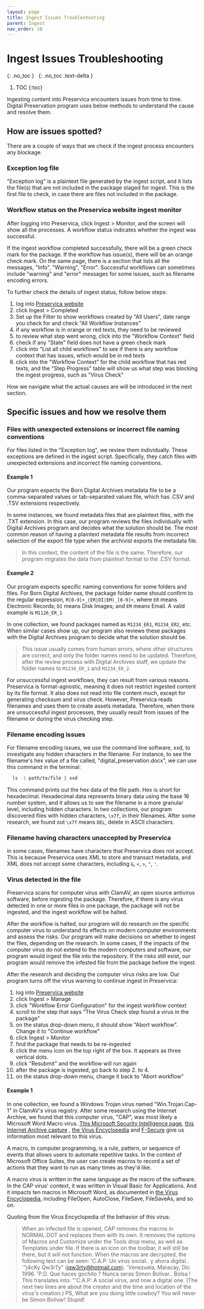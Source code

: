 ```yaml
---
layout: page
title: Ingest Issues Troubleshooting
parent: Ingest
nav_order: 10
---
```


# Ingest Issues Troubleshooting

{: .no_toc }
&nbsp;
{: .no_toc .text-delta }

1. TOC
{:toc}

Ingesting content into Preservica encounters issues from time to time.
Digital Preservation program uses below methods to understand the cause and
resolve them.

## How are issues spotted?

There are a couple of ways that we check if the ingest process encounters any blockage.

### Exception log file

"Exception log" is a plaintext file generated by the ingest script,
and it lists the file(s) that are not included in the package staged for ingest.
This is the first file to check, in case there are files not included in the package.

### Workflow status on the Preservica website ingest monitor

After logging into Preservica, click Ingest > Monitor, and the screen will
show all the processes. A workflow status indicates whether the ingest was successful.

If the ingest workflow completed successfully, there will be a green check mark for the
package. If the workflow has issue(s), there will be an orange check mark.
On the same page, there is a section that lists all the messages, "Info", "Warning",
"Error". Successful workflows can sometimes include "warning" and "error" messages for
some issues, such as filename encoding errors.

To further check the details of ingest status, follow below steps:

1. log into [Preservica website](https://nypl.preservica.com/)
2. click Ingest > Completed
3. Set up the Filter to show workflows created by "All Users",
   date range you check for and check "All Workflow Instances"
4. if any workflow is in orange or red texts, they need to be reviewed
5. to review what step went wrong, click into the "Workflow Context" field
6. check if any "State" field does not have a green check mark
7. click into "List all child workflows" to see if there is any workflow
   context that has issues, which would be in red texts
8. click into the "Workflow Context" for the child workflow that has red texts,
   and the "Step Progress" table will show us what step was blocking the
   ingest progress, such as "Virus Check"

How we navigate what the actual causes are will be introduced in the next section.

## Specific issues and how we resolve them

### Files with unexpected extensions or incorrect file naming conventions

For files listed in the "Exception log", we review them individually. These exceptions
are defined in the ingest script. Specifically, they catch files with unexpected
extensions and incorrect file naming conventions.

#### Example 1

Our program expects the Born Digital Archives metadata file to
be a comma-separated values or tab-separated values file, which has .CSV and .TSV
extensions respectively.

In some instances, we found metadata files that are plaintext files, with the .TXT
extension. In this case, our program reviews the files individually with Digital
Archives program and decides what the solution should be. The most common reason of
having a plaintext metadata file results from incorrect selection of the export file
type when the archivist exports the metadata file.

> In this context, the content of the file is the same. Therefore, our program
> migrates the data from plaintext format to the .CSV format.

#### Example 2

Our program expects specific naming conventions for some folders and files. For Born
Digital Archives, the package folder name should confirm to the regular expression,
`M[0-9]+_(ER|DI|EM)_[0-9]+`, where `ER` means Electronic Records; `DI` means Disk
Images; and `EM` means Email. A valid example is `M1126_ER_1`

In one collection, we found packages named as `M1234_ER1`, `M1234_ER2`, etc. When
similar cases show up, our program also reviews these packages with the Digital
Archives program to decide what the solution should be.

> This issue usually comes from human errors, where other structures are correct,
> and only the folder names need to be updated. Therefore, after the review process
> with Digital Archives staff, we update the folder names to `M1234_ER_1` and
> `M1234_ER_2`.

For unsuccessful ingest workflows, they can result from various reasons. Preservica is
format-agnostic, meaning it does not restrict ingested content by its file format.
It also does not read into file content much, except for generating checksum and
virus check. However, Preservica reads filenames and uses them to create assets metadata.
Therefore, when there are unsuccessful ingest processes, they usually result from issues
of the filename or during the virus checking step.

### Filename encoding issues

For filename encoding issues, we use the command line software,
xxd, to investigate any hidden characters in the filename. For instance, to see the filename's
hex value of a file called, "digital_preservation.docx", we can use this command
in the terminal:

  ```sh
    ls -1 path/to/file | xxd
  ```

This command prints out the hex data of the file path. Hex is short for hexadecimal. Hexadecimal
data represents binary data using the base 16 number system, and it allows us to see the filename
in a more granular level, including hidden characters.
In two collections, our program discovered files with hidden characters, `\x7f`, in their filenames.
After some research, we found out `\x7f` means `DEL`, delete in ASCII characters.

### Filename having characters unaccepted by Preservica

in some cases, filenames have characters that
Preservica does not accept. This is because Preservica uses XML to store and transact metadata, and
XML does not accept some characters, including `&`, `<`, `>`, `"`, `'`.

### Virus detected in the file

Preservica scans for computer virus with ClamAV, an open source antivirus
software, before ingesting the package. Therefore, if there is any virus detected in one or more
files in one package, the package will not be ingested, and the ingest workflow will be halted.

After the workflow is halted, our program will do research on the specific computer
virus to understand its effects on modern computer environments and assess the risks.
Our program will make decisions on whether to ingest the files, depending on the research.
In some cases, if the impacts of the computer virus do not extend to the modern computers
and software, our program would ingest the file into the repository. If the risks still
exist, our program would remove the infested file from the package before the ingest.

After the research and deciding the computer virus risks are low. Our program turns off
the virus warning to continue ingest in Preservica:

1. log into [Preservica website](https://nypl.preservica.com/)
2. click Ingest > Manage
3. click "Workflow Error Configuration" for the ingest workflow context
4. scroll to the step that says "The Virus Check step found a virus in the package"
5. on the status drop-down menu, it should show "Abort workflow". Change it
   to "Continue workflow"
6. click Ingest > Monitor
7. find the package that needs to be re-ingested
8. click the menu icon on the top right of the box. It appears as three vertical dots.
9. click "Resubmit" and the workflow will run again
10. after the package is ingested, go back to step 2. to 4.
11. on the status drop-down menu, change it back to "Abort workflow"

#### Example 1

In one collection, we found a Windows Trojan virus named "Win.Trojan.Cap-1" in
ClamAV's virus registry. After some research using the Internet Archive,
we found that this computer virus, "CAP", was most likely a Microsoft Word Macro virus.
[This Microsoft Security Intelligence page](https://www.microsoft.com/en-us/wdsi/threats/malware-encyclopedia-description?name=Virus%3AWM%2FCap.A),
[this Internet Archive capture](https://web.archive.org/web/20130729073004/http://vxheaven.org/29a/29a-2/29a-2.5_6)
, [the Virus Encyclopedia](http://virus.wikidot.com/cap) and [F-Secure](https://www.f-secure.com/v-descs/cap.shtml)
give us information most relevant to this virus.

A macro, in computer programming, is a rule, pattern, or sequence of events
that allows users to automate repetitive tasks. In the context of Microsoft Office
Suites, the user can create macros to record a set of actions that they want to
run as many times as they'd like.

A macro virus is written in the same language as the macro of the software.
In the CAP virus' context, it was written in Visual Basic for Applications.
And it impacts ten macros in Microsoft Word, as documented in
[the Virus Encyclopedia](http://virus.wikidot.com/cap), including FileOpen,
AutoClose, FileSave, FileSaveAs, and so on.

Quoting from the Virus Encyclopedia of the behavior of this virus:
> When an infected file is opened,
> CAP removes the macros in NORMAL.DOT and replaces them with its own.
> It removes the options of Macros and Customize under the Tools drop menu,
> as well as Templates under file. If there is an icon on the toolbar,
> it will still be there, but it will not function.
> When the macros are decrypted, the following text can be seen:
> 'C.A.P: Un virus social.. y ahora digital..
> '"j4cKy Qw3rTy" (jqw3rty@hotmail.com).
> 'Venezuela, Maracay, Dic 1996.
> 'P.D. Que haces gochito ? Nunca seras Simon Bolivar.. Bolsa !
> This translates into: "'C.A.P: A social virus, and now a digital one.
> (The next two lines are about the creator and the time and location of the virus's
> creation.) PS, What are you doing little cowboy? You will never be Simon Bolivar! Stupid!
